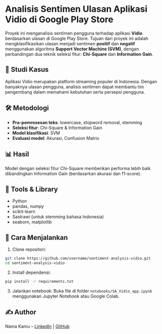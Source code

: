 # Analisis Sentimen Ulasan Aplikasi Vidio di Google Play Store

Proyek ini menganalisis sentimen pengguna terhadap aplikasi **Vidio** berdasarkan ulasan di Google Play Store. Tujuan dari proyek ini adalah mengklasifikasikan ulasan menjadi sentimen **positif** dan **negatif** menggunakan algoritma **Support Vector Machine (SVM)**, dengan perbandingan dua teknik seleksi fitur: **Chi-Square** dan **Information Gain**.

## 📌 Studi Kasus
Aplikasi Vidio merupakan platform streaming populer di Indonesia. Dengan banyaknya ulasan pengguna, analisis sentimen dapat membantu tim pengembang dalam memahami kebutuhan serta persepsi pengguna.

## 🛠️ Metodologi
- **Pra-pemrosesan teks**: lowercase, stopword removal, stemming
- **Seleksi fitur**: Chi-Square & Information Gain
- **Model klasifikasi**: SVM
- **Evaluasi model**: Akurasi, Confusion Matrix

## 📊 Hasil
Model dengan seleksi fitur Chi-Square memberikan performa lebih baik dibandingkan Information Gain (berdasarkan akurasi dan f1-score).

## 🧪 Tools & Library
- Python
- pandas, numpy
- scikit-learn
- Sastrawi (untuk stemming bahasa Indonesia)
- seaborn, matplotlib

## 🚀 Cara Menjalankan

1. Clone repositori:
```bash
git clone https://github.com/username/sentiment-analysis-vidio.git
cd sentiment-analysis-vidio
```

2. Install dependensi:
```bash
pip install -r requirements.txt
```

3. Jalankan notebook:
Buka file di folder `notebooks/SA_Vidio_app.ipynb` menggunakan Jupyter Notebook atau Google Colab.

## ✍️ Author
Nama Kamu – [LinkedIn](https://www.linkedin.com/in/namakamu) | [GitHub](https://github.com/username)
